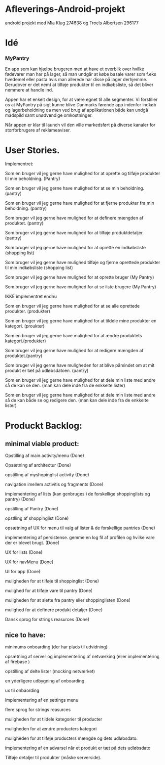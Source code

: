 # Afleverings-Android-projekt
android projekt med Mia Klug 274638 og Troels Albertsen 296177

# Idé

### MyPantry

En app som kan hjælpe brugeren med at have et overblik over hvilke fødevarer man har på lager, så man undgår at købe basale varer som f.eks hvedemel eller pasta hvis man allerede har disse på lager derhjemme. 
Derudover er det nemt at tilføje produkter til en indkøbsliste, så det bliver nemmere at handle ind.

Appen har et enkelt design, for at være egnet til alle segmenter. Vi forstiller os at MyPantry på sigt kunne blive Danmarks førende app indenfor indkøb og lagerbeholdning da men ved brug af applikationen både kan undgå madspild samt unødvendige omkostninger.

Når appen er klar til launch vil den ville markedsført på diverse kanaler for storforbrugere af reklameaviser.




# User Stories.

Implementret:

Som en bruger vil jeg gerne have mulighed for at oprette og tilføje produkter til min beholdning. (Pantry)

Som en bruger vil jeg gerne have mulighed for at se min beholdning. (pantry)

Som en bruger vil jeg gerne have mulighed for at fjerne produkter fra min beholdning. (pantry)

Som bruger vil jeg gerne have mulighed for at definere mængden af produktet. (pantry)

Som bruger vil jeg gerne have mulighed for at tilføje produktdetaljer. (pantry)

Som bruger vil jeg gerne have mulighed for at oprette en indkøbsliste (shopping list)

Som bruger vil jeg gerne have mulighed tilføje og fjerne oprettede produkter til min indkøbsliste (shopping list)

Som bruger vil jeg gerne have mulighed for at oprette bruger (My Pantry)

Som bruger vil jeg gerne have mulighed for at se liste brugere (My Pantry)


IKKE implementret endnu

Som en bruger vil jeg gerne have mulighed for at se alle oprettede produkter. (produkter)

Som en bruger vil jeg gerne have mulighed for at tildele mine produkter en kategori. (proukter)

Som en bruger vil jeg gerne have mulighed for at ændre produktets kategori.(produkter)

Som bruger vil jeg gerne have mulighed for at redigere mængden af produktet.(pantry)

Som bruger vil jeg gerne have muligheden for at blive påmindet om at mit produkt er tæt på udløbsdatoen. (pantry)

Som en bruger vil jeg gerne have mulighed for at dele min liste med andre så de kan se den. (man kan dele inde fra de enkkelte lister)

Som en bruger vil jeg gerne have mulighed for at dele min liste med andre så de kan både se og redigere den. (man kan dele inde fra de enkkelte lister)



# Produckt Backlog:
## minimal viable product:

Opstilling af main activity/menu (Done)

Opsætning af architectur (Done)

opstilling af myshopinglist activity (Done)

navigation imellem activitis og fragments (Done)

implementering af lists (kan genbruges i de forskellige shoppinglists og pantry) (Done)

opstilling af Pantry (Done)

opstlling af shoppinglist (Done)

opsætning af UX for menu til valg af lister & de forskellige pantries (Done)

implementering af persistense. gemme en log fil af profilen og hvilke vare der er blevet brugt. (Done)

UX for lists (Done)

UX for navMenu  (Done)

UI for app (Done)

muligheden for at tilføje til shoppinglist (Done)

mulighed for at tilføje vare til pantry (Done)

muligheden for at slette fra pantry eller shoppinglisten (Done)

mulighed for at definere produkt detaljer (Done)

Dansk sprog for strings reasurces (Done)






## nice to have:
minimums onboarding (der har plads til udvidning)

opsætning af server og implementering af netværking (eller implementering af firebase )

opstilling af delte lister (mocking netværket)

en yderligere udbygning af onboarding

ux til onbaording

Implementering af en settings menu

flere sprog for strings reasurces

muligheden for at tildele kategorier til producter

muligheden for at ændre producters kategori

muligheden for at tilføje producters mængde og dets udløbsdato.

implementering af en advarsel når et produkt er tæt på dets udløbsdato

Tilføje detaljer til produkter (måske serverside).


